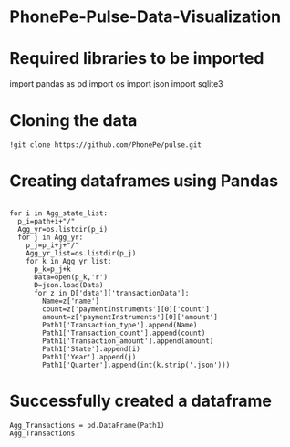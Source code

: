 # PhonePe-Pulse-Data-Visualization

# Required libraries to be imported
import pandas as pd
import os
import json
import sqlite3

# Cloning the data 
```!git clone https://github.com/PhonePe/pulse.git```

# Creating dataframes using Pandas
```Path1 ={'State':[], 'Year':[],'Quarter':[],'Transaction_type':[], 'Transaction_count':[], 'Transaction_amount':[]}

for i in Agg_state_list:
  p_i=path+i+"/"
  Agg_yr=os.listdir(p_i)    
  for j in Agg_yr:
    p_j=p_i+j+"/"
    Agg_yr_list=os.listdir(p_j)        
    for k in Agg_yr_list:
      p_k=p_j+k
      Data=open(p_k,'r')
      D=json.load(Data)
      for z in D['data']['transactionData']:
        Name=z['name']
        count=z['paymentInstruments'][0]['count']
        amount=z['paymentInstruments'][0]['amount']
        Path1['Transaction_type'].append(Name)
        Path1['Transaction_count'].append(count)
        Path1['Transaction_amount'].append(amount)
        Path1['State'].append(i)
        Path1['Year'].append(j)
        Path1['Quarter'].append(int(k.strip('.json')))
```
# Successfully created a dataframe

```
Agg_Transactions = pd.DataFrame(Path1)
Agg_Transactions
```
